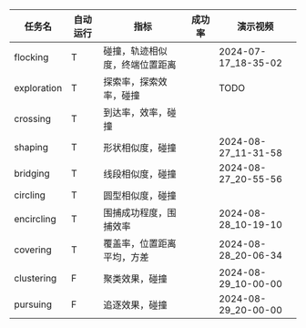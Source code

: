 | 任务名         | 自动运行 | 指标              | 成功率 | 演示视频                |
|-------------|------|-----------------|-----|---------------------|
| flocking    | T    | 碰撞，轨迹相似度，终端位置距离 |     | 2024-07-17_18-35-02 |
| exploration | T    | 探索率，探索效率，碰撞     |     | TODO                |
| crossing    | T    | 到达率，效率，碰撞       |     |                     |
| shaping     | T    | 形状相似度，碰撞        |     | 2024-08-27_11-31-58 |
| bridging    | T    | 线段相似度，碰撞        |     | 2024-08-27_20-55-56 |
| circling    | T    | 圆型相似度，碰撞        |     |                     |
| encircling  | T    | 围捕成功程度，围捕效率     |     | 2024-08-28_10-19-10 |
| covering    | T    | 覆盖率，位置距离平均，方差   |     | 2024-08-28_20-06-34 |
| clustering  | F    | 聚类效果，碰撞         |     | 2024-08-29_10-00-00 |
| pursuing    | F    | 追逐效果，碰撞         |     | 2024-08-29_20-00-00 |